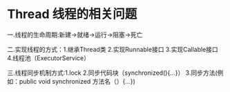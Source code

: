 # Thread  线程的相关问题

一.线程的生命周期:新建->就绪->运行->阻塞->死亡

二.实现线程的方式：1.继承Thread类
                  2.实现Runnable接口
                  3.实现Callable接口
                  4.线程池（ExecutorService）
                  
三.线程同步机制方式:1.lock
                  2.同步代码块（synchronized(){...}）
                  3.同步方法(例如：public void synchronized 方法名（）{...})

